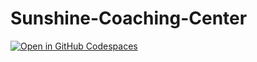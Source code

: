 # Sunshine-Coaching-Center

[![Open in GitHub Codespaces](https://github.com/codespaces/badge.svg)](https://rahullkumr-redesigned-potato-g5gv575q69qh7pg.github.dev/)
